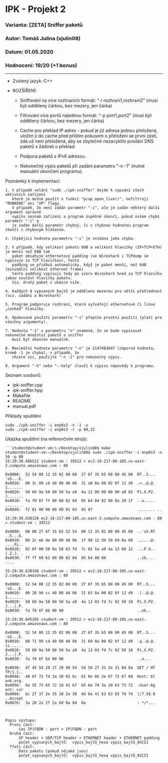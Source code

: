 # IPK - Projekt 2
### Varianta: [ZETA] Sniffer paketů
### Autor: Tomáš Julina (xjulin08)
### Datum: 01.05.2020
### Hodnocení: 19/20 (+1 bonus)

***
* Zvolený jazyk: C++

* ROZŠÍŘENÍ:
	- Sniffování na více rozhraních
			formát: "-i rozhrani1,rozhrani2" (musí být odděleny čárkou, bez mezery, jen čárka)

	- Filtrování více portů najednou
			formát: "-p port1,port2" (musí být odděleny čárkou, bez mezery, jen čárka)

	- Cache pro překlad IP adres - pokud je již adresa jednou přeložená, uložím ji do cache
	  před příštím pokusem o přeložení se první zjistí, zda už není přeložená, aby se zbytečně
	  nezacyklilo posílání DNS paketů s žádostí o překlad.

	- Podpora paketů s IPv6 adresou.

	- Nekonečný výpis paketů při zadání parametru "-n -1" (nutné manuální ukončení programu).

Poznámky k implementaci:

	1. V případě volání "sudo ./ipk-sniffer" dojde k vypsání všech aktivních zařízení
	   které je možné použít s funkcí "pcap_open_live()", nefiltruji "RUNNING" ani "UP" flagy.
	   V případě, že není zadán parametr "-i", ale je zadán některý další argument správně
	   vypíšu seznam zařízení a program úspěšně skončí, pokud ovšem chybí parametr "-i" a
	   je zadán další parametr chybný, či s chybnou hodnotou program skončí s chybovým hlášením.

	2. Chybějící hodnota parametru "-i" je vnímána jako chyba.

	3. V případě, kdy velikost paketu 60B a velikost hlavičky (IP+TCP+ETH) je menší než 60B tak
	   paket obsahuje ethernetový padding (ve Wireshark i TCPdump se vypisuje za TCP hlavičkou), tento
 	   padding se přidává automaticky, když je paket menší, než 64B (minimální velikost ethernet frame)
	   tento padding vypisuji tedy po vzoru Wireshark hned za TCP hlavičku jakou součást hlavičky paketu.
	   Viz. druhý paket v ukázce níže.

	4. Každých 8 vypsaných bajtů je odděleno mezerou pro větší přehlednost (viz. zadání a Wireshark)

	5. Program podporuje rozhraní, která vytvářejí ethernetové či linux „cooked“ hlavičky.

	6. Opakované použití parametru "-i" přepíše prvotní použití (platí pro všechny argumenty).

	7. Hodnota "-1" u parametru "n" znamená, že se bude vypisovat nekonečné množství paketů a sniffer
	   musí být ukončen manuálně.

	8. Maximální hodnota parametru "-n" je 2147483647 (záporná hodnota, kromě -1 je chyba), v případě, že
	   chcete víc, použijte "-n -1" pro nekonečný výpis.

	9. Argument "-h" nebo "--help" slouží k výpisu nápovědy k programu.

Seznam souborů:
- ipk-sniffer.cpp
- ipk-sniffer.hpp
- Makefile
- README
- manual.pdf

Příklady spuštění:
```sudo ./ipk-sniffer -i enp0s3,lo,any -n 30 -p 80
sudo ./ipk-sniffer -i enp0s3 -n -1 -u
sudo ./ipk-sniffer -i enp0s3 -t -p 80,22
```
Ukázka spuštění (na referenčním stroji):

	```student@student-vm:\~/Desktop/xjulin08$ make
	student@student-vm:~/Desktop/xjulin08$ sudo ./ipk-sniffer -i enp0s3 -n 30 -p 80
	15:29:30.496522 student-vm : 39512 > ec2-18-217-80-105.us-east-2.compute.amazonaws.com : 80

	0x0000:  52 54 00 12 35 02 08 00  27 6f 35 b5 08 00 45 00  RT..5... 'o5...E.
	0x0010:  00 3c 99 cb 40 00 40 06  31 a0 0a 00 02 0f 12 d9  .<..@.@. 1.......
	0x0020:  50 69 9a 58 00 50 5a a9  4a 12 00 00 00 00 a0 02  Pi.X.PZ. J.......
	0x0030:  fa f0 6f 7f 00 00 02 04  05 b4 04 02 08 0a 20 1f  ..o..... ...... .
	0x0040:  f2 81 00 00 00 00 01 03  03 07                    ........ ..

	15:29:30.638126 ec2-18-217-80-105.us-east-2.compute.amazonaws.com : 80 > student-vm : 39512

	0x0000:  08 00 27 6f 35 b5 52 54  00 12 35 02 08 00 45 00  ..'o5.RT ..5...E.
	0x0010:  00 2c eb de 00 00 40 06  1f 9d 12 d9 50 69 0a 00  .,....@. ....Pi..
	0x0020:  02 0f 00 50 9a 58 03 fd  7c 01 5a a9 4a 13 60 12  ...P.X.. |.Z.J.`.
	0x0030:  ff ff 69 62 00 00 02 04  05 b4 00 00              ..ib.... ....

	15:29:30.638198 student-vm : 39512 > ec2-18-217-80-105.us-east-2.compute.amazonaws.com : 80

	0x0000:  52 54 00 12 35 02 08 00  27 6f 35 b5 08 00 45 00  RT..5... 'o5...E.
	0x0010:  00 28 99 cc 40 00 40 06  31 b3 0a 00 02 0f 12 d9  .(..@.@. 1.......
	0x0020:  50 69 9a 58 00 50 5a a9  4a 13 03 fd 7c 02 50 10  Pi.X.PZ. J...|.P.
	0x0030:  fa f0 6f 6b 00 00                                 ..ok..

	15:29:30.645205 student-vm : 39512 > ec2-18-217-80-105.us-east-2.compute.amazonaws.com : 80

	0x0000:  52 54 00 12 35 02 08 00  27 6f 35 b5 08 00 45 00  RT..5... 'o5...E.
	0x0010:  00 71 99 cd 40 00 40 06  31 69 0a 00 02 0f 12 d9  .q..@.@. 1i......
	0x0020:  50 69 9a 58 00 50 5a a9  4a 13 03 fd 7c 02 50 18  Pi.X.PZ. J...|.P.
	0x0030:  fa f0 6f b4 00 00                                 ..o...

	0x0036:  47 45 54 20 2f 20 48 54  54 50 2f 31 2e 31 0d 0a  GET / HT TP/1.1..
	0x0046:  48 6f 73 74 3a 20 62 6c  61 6e 6b 2e 6f 72 67 0d  Host: bl ank.org.
	0x0056:  0a 55 73 65 72 2d 41 67  65 6e 74 3a 20 63 75 72  .User-Ag ent: cur
	0x0066:  6c 2f 37 2e 35 38 2e 30  0d 0a 41 63 63 65 70 74  l/7.58.0 ..Accept
	0x0076:  3a 20 2a 2f 2a 0d 0a 0d  0a                       : */*...
  ```


Popis výstupu:
	První část:
		čas IP|FQDN : port > IP|FQDN : port
	Druhá část:
		IP header + UDP/TCP header + ETHERNET header + ETHERNET padding
		počet_vypsaných_bajtů:  výpis_bajtů_hexa výpis_bajtů_ASCII
	Třetí část:
		Data paketu (pokud nějaké jsou)
		počet_vypsaných_bajtů:  výpis_bajtů_hexa výpis_bajtů_ASCII
